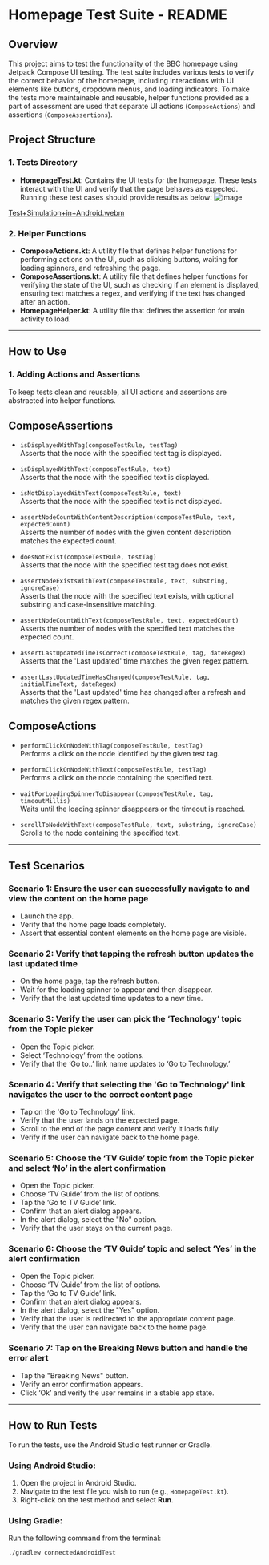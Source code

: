 # Homepage Test Suite - README

## Overview

This project aims to test the functionality of the BBC homepage using Jetpack Compose UI testing. The test suite includes various tests to verify the correct behavior of the homepage, including interactions with UI elements like buttons, dropdown menus, and loading indicators. To make the tests more maintainable and reusable, helper functions provided as a part of assessment are used that separate UI actions (`ComposeActions`) and assertions (`ComposeAssertions`).

## Project Structure

### 1. **Tests Directory**
- **HomepageTest.kt**: Contains the UI tests for the homepage. These tests interact with the UI and verify that the page behaves as expected. Running these test cases should provide results as below:
![image](https://github.com/user-attachments/assets/8993a978-af23-4a58-9662-e9bd4a4cef69)

[Test+Simulation+in+Android.webm](https://github.com/user-attachments/assets/447c812f-3467-47e7-b691-3894436dc87b)

### 2. **Helper Functions**
- **ComposeActions.kt**: A utility file that defines helper functions for performing actions on the UI, such as clicking buttons, waiting for loading spinners, and refreshing the page.
- **ComposeAssertions.kt**: A utility file that defines helper functions for verifying the state of the UI, such as checking if an element is displayed, ensuring text matches a regex, and verifying if the text has changed after an action.
- **HomepageHelper.kt**: A utility file that defines the assertion for main activity to load.

---

## How to Use

### 1. **Adding Actions and Assertions**

To keep tests clean and reusable, all UI actions and assertions are abstracted into helper functions.

## ComposeAssertions

- `isDisplayedWithTag(composeTestRule, testTag)`  
  Asserts that the node with the specified test tag is displayed.

- `isDisplayedWithText(composeTestRule, text)`  
  Asserts that the node with the specified text is displayed.

- `isNotDisplayedWithText(composeTestRule, text)`  
  Asserts that the node with the specified text is not displayed.

- `assertNodeCountWithContentDescription(composeTestRule, text, expectedCount)`  
  Asserts the number of nodes with the given content description matches the expected count.

- `doesNotExist(composeTestRule, testTag)`  
  Asserts that the node with the specified test tag does not exist.

- `assertNodeExistsWithText(composeTestRule, text, substring, ignoreCase)`  
  Asserts that the node with the specified text exists, with optional substring and case-insensitive matching.

- `assertNodeCountWithText(composeTestRule, text, expectedCount)`  
  Asserts the number of nodes with the specified text matches the expected count.

- `assertLastUpdatedTimeIsCorrect(composeTestRule, tag, dateRegex)`  
  Asserts that the 'Last updated' time matches the given regex pattern.

- `assertLastUpdatedTimeHasChanged(composeTestRule, tag, initialTimeText, dateRegex)`  
  Asserts that the 'Last updated' time has changed after a refresh and matches the given regex pattern.

## ComposeActions

- `performClickOnNodeWithTag(composeTestRule, testTag)`  
  Performs a click on the node identified by the given test tag.

- `performClickOnNodeWithText(composeTestRule, testTag)`  
  Performs a click on the node containing the specified text.

- `waitForLoadingSpinnerToDisappear(composeTestRule, tag, timeoutMillis)`  
  Waits until the loading spinner disappears or the timeout is reached.

- `scrollToNodeWithText(composeTestRule, text, substring, ignoreCase)`  
  Scrolls to the node containing the specified text.


---

## Test Scenarios

### Scenario 1: **Ensure the user can successfully navigate to and view the content on the home page**
- Launch the app.
- Verify that the home page loads completely.
- Assert that essential content elements on the home page are visible.

### Scenario 2: **Verify that tapping the refresh button updates the last updated time**
- On the home page, tap the refresh button.
- Wait for the loading spinner to appear and then disappear.
- Verify that the last updated time updates to a new time.

### Scenario 3: **Verify the user can pick the ‘Technology’ topic from the Topic picker**
- Open the Topic picker.
- Select ‘Technology’ from the options.
- Verify that the ‘Go to..’ link name updates to ‘Go to Technology.’

### Scenario 4: **Verify that selecting the 'Go to Technology' link navigates the user to the correct content page**
- Tap on the 'Go to Technology' link.
- Verify that the user lands on the expected page.
- Scroll to the end of the page content and verify it loads fully.
- Verify if the user can navigate back to the home page.

### Scenario 5: **Choose the ‘TV Guide’ topic from the Topic picker and select ‘No’ in the alert confirmation**
- Open the Topic picker.
- Choose ‘TV Guide’ from the list of options.
- Tap the ‘Go to TV Guide’ link.
- Confirm that an alert dialog appears.
- In the alert dialog, select the "No" option.
- Verify that the user stays on the current page.

### Scenario 6: **Choose the ‘TV Guide’ topic and select ‘Yes’ in the alert confirmation**
- Open the Topic picker.
- Choose ‘TV Guide’ from the list of options.
- Tap the ‘Go to TV Guide’ link.
- Confirm that an alert dialog appears.
- In the alert dialog, select the "Yes" option.
- Verify that the user is redirected to the appropriate content page.
- Verify that the user can navigate back to the home page.

### Scenario 7: **Tap on the Breaking News button and handle the error alert**
- Tap the "Breaking News" button.
- Verify an error confirmation appears.
- Click ‘Ok’ and verify the user remains in a stable app state.

---

## How to Run Tests

To run the tests, use the Android Studio test runner or Gradle.

### Using Android Studio:
1. Open the project in Android Studio.
2. Navigate to the test file you wish to run (e.g., `HomepageTest.kt`).
3. Right-click on the test method and select **Run**.

### Using Gradle:
Run the following command from the terminal:
```bash
./gradlew connectedAndroidTest

